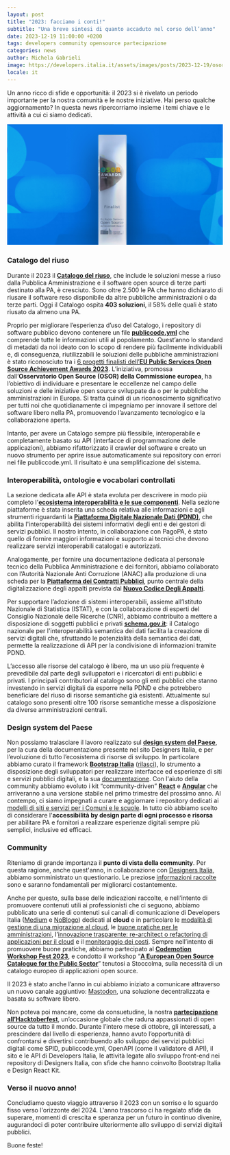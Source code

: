 ```yaml
---
layout: post
title: "2023: facciamo i conti!"
subtitle: "Una breve sintesi di quanto accaduto nel corso dell’anno"
date: 2023-12-19 11:00:00 +0200
tags: developers community opensource partecipazione
categories: news
author: Michela Gabrieli
image: https://developers.italia.it/assets/images/posts/2023-12-19/osor-award-developers-2023.jpg
locale: it
---
```



Un anno ricco di sfide e opportunità: il 2023 si è rivelato un periodo
importante per la nostra comunità e le nostre iniziative. Hai perso qualche
aggiornamento? In questa news ripercorriamo insieme i temi chiave e le attività
a cui ci siamo dedicati.

![OSOR Award - Finalisti 2023](/assets/images/posts/2023-12-19/osor-award-developers-2023.jpg)

### Catalogo del riuso

Durante il 2023 il **[Catalogo del
riuso](https://developers.italia.it/it/software)**, che include le soluzioni
messe a riuso dalla Pubblica Amministrazione e il software open source di terze
parti destinato alla PA, è cresciuto. Sono oltre 2.500 le PA che hanno
dichiarato di riusare il software reso disponibile da altre pubbliche
amministrazioni o da terze parti. Oggi il Catalogo ospita **403 soluzioni**, il
58% delle quali è stato riusato da almeno una PA.

Proprio per migliorare l’esperienza d’uso del Catalogo, i repository di software
pubblico devono contenere un file
**[publiccode.yml](https://docs.italia.it/italia/developers-italia/publiccodeyml/it/master/)**
che comprende tutte le informazioni utili al popolamento. Quest’anno lo standard
di metadati da noi ideato con lo scopo di rendere più facilmente individuabili
e, di conseguenza, riutilizzabili le soluzioni delle pubbliche amministrazioni è
stato riconosciuto tra i [6 progetti finalisti dell’**EU Public Services Open
Source Achievement Awards
2023**](https://developers.italia.it/it/news/2023/10/20/premio-osor-2023-publiccode-yml-tra-i-progetti-finalisti).
L’iniziativa, promossa dall’**Osservatorio Open Source (OSOR) della Commissione
europea**, ha l’obiettivo di individuare e presentare le eccellenze nel campo
delle soluzioni e delle iniziative open source sviluppate da o per le pubbliche
amministrazioni in Europa. Si tratta quindi di un riconoscimento significativo
per tutti noi che quotidianamente ci impegniamo per innovare il settore del
software libero nella PA, promuovendo l’avanzamento tecnologico e la
collaborazione aperta.

Intanto, per avere un Catalogo sempre più flessibile, interoperabile e
completamente basato su API (interfacce di programmazione delle applicazioni),
abbiamo rifattorizzato il crawler del software e creato un nuovo strumento per
aprire issue automaticamente sui repository con errori nei file publiccode.yml.
Il risultato è una semplificazione del sistema.

### Interoperabilità, ontologie e vocabolari controllati

La sezione dedicata alle API è stata evoluta per descrivere in modo più completo
l'**[ecosistema interoperabilità e le sue
componenti](https://www.developers.italia.it/it/interoperabilita/)**. Nella
sezione piattaforme è stata inserita una scheda relativa alle informazioni e
agli strumenti riguardanti la **[Piattaforma Digitale Nazionale Dati
(PDND)](https://developers.italia.it/it/pdnd/)**, che abilita l'interoperabilità
dei sistemi informativi degli enti e dei gestori di servizi pubblici. Il nostro
intento, in collaborazione con PagoPA, è stato quello di fornire maggiori
informazioni e supporto ai tecnici che devono realizzare servizi interoperabili
catalogati e autorizzati.

Analogamente, per fornire una documentazione dedicata al personale tecnico della
Pubblica Amministrazione e dei fornitori, abbiamo collaborato con l’Autorità
Nazionale Anti Corruzione (ANAC) alla produzione di una scheda per la
**[Piattaforma dei Contratti
Pubblici](https://developers.italia.it/it/piattaforma-contratti-pubblici/)**,
punto centrale della digitalizzazione degli appalti prevista dal **[Nuovo Codice
Degli
Appalti](https://www.normattiva.it/uri-res/N2Ls?urn:nir:stato:decreto.legislativo:2023-03-31;36)**.

Per supportare l’adozione di sistemi interoperabili, assieme all’Istituto
Nazionale di Statistica (ISTAT), e con la collaborazione di esperti del
Consiglio Nazionale delle Ricerche (CNR), abbiamo contribuito a mettere a
disposizione di soggetti pubblici e privati
**[schema.gov.it](https://schema.gov.it)**: il Catalogo nazionale per
l'interoperabilità semantica dei dati facilita la creazione di servizi digitali
che, sfruttando le potenzialità della semantica dei dati, permette la
realizzazione di API per la condivisione di informazioni tramite PDND.

L’accesso alle risorse del catalogo è libero, ma un uso più frequente è
prevedibile dal parte degli sviluppatori e i ricercatori di enti pubblici e
privati. I principali contributori al catalogo sono gli enti pubblici che stanno
investendo in servizi digitali da esporre nella PDND e che potrebbero
beneficiare del riuso di risorse semantiche già esistenti. Attualmente sul
catalogo sono presenti oltre 100 risorse semantiche messe a disposizione da
diverse amministrazioni centrali.

### Design system del Paese

Non possiamo tralasciare il lavoro realizzato sul **[design system del
Paese](https://designers.italia.it/design-system/come-iniziare/)**, per la cura
della documentazione presente nel sito Designers Italia, e per l’evoluzione di
tutto l’ecosistema di risorse di sviluppo. In particolare abbiamo curato il
framework **[Bootstrap Italia](https://github.com/italia/bootstrap-italia)**
([rilasci](https://github.com/italia/bootstrap-italia/releases)), lo strumento a
disposizione degli sviluppatori per realizzare interfacce ed esperienze di siti
e servizi pubblici digitali, e la sua
[documentazione](https://italia.github.io/bootstrap-italia/). Con l'aiuto della
community abbiamo evoluto i kit “community-driven”
**[React](https://github.com/italia/design-react-kit)** e
**[Angular](https://github.com/italia/design-angular-kit/)** che arriveranno a
una versione stabile nel primo trimestre del prossimo anno. Al contempo, ci
siamo impegnati a curare e aggiornare i repository dedicati ai [modelli di siti
e servizi per i Comuni e le scuole](https://designers.italia.it/modelli/). In
tutto ciò abbiamo scelto di considerare l'**accessibilità by design parte di
ogni processo e risorsa** per abilitare PA e fornitori a realizzare esperienze
digitali sempre più semplici, inclusive ed efficaci.

### Community

Riteniamo di grande importanza il **punto di vista della community**. Per questa
ragione, anche quest'anno, in collaborazione con [Designers
Italia](https://designers.italia.it/), abbiamo somministrato un questionario. Le
preziose [informazioni
raccolte](https://developers.italia.it/it/news/2023/07/11/come-cambia-la-community-di-developers-italia-e-designers-italia)
sono e saranno fondamentali per migliorarci costantemente.

Anche per questo, sulla base delle indicazioni raccolte, e nell’intento di
promuovere contenuti utili ai professionisti che ci seguono, abbiamo pubblicato
una serie di contenuti sui canali di comunicazione di Developers Italia
([Medium](https://medium.com/developers-italia) e
[NoBlogo](https://noblogo.org/developers-italia/)) dedicati al **cloud** e in
particolare le [modalità di gestione di una migrazione al
cloud](https://medium.com/developers-italia/come-gestire-una-migrazione-al-cloud-d8b7820177a8),
le [buone pratiche per le
amministrazioni](https://medium.com/developers-italia/la-responsabilit%C3%A0-ai-tempi-del-cloud-buone-pratiche-per-le-amministrazioni-ed42b30fcb4b),
l’[innovazione trasparente: re-architect o refactoring di applicazioni per il
cloud](https://medium.com/developers-italia/linnovazione-trasparente-re-architect-o-refactoring-di-applicazioni-per-il-cloud-c94f53df1c8d)
e il [monitoraggio dei
costi](https://medium.com/developers-italia/il-monitoraggio-dei-costi-cloud-82aae39a2e81).
Sempre nell’intento di promuovere buone pratiche, abbiamo partecipato al
**[Codemotion Workshop Fest
2023](https://developers.italia.it/it/news/2023/03/21/Codemodio-WS-Fest-Guida-galattica-per-maintainer)**,
e condotto il workshop “**[A European Open Source Catalogue for the Public
Sector](https://developers.italia.it/it/news/2023/05/29/developers-italia-a-stoccolma-punto-futuro-digitale-europa)**”
tenutosi a Stoccolma, sulla necessità di un catalogo europeo di applicazioni
open source.

Il 2023 è stato anche l’anno in cui abbiamo iniziato a comunicare attraverso un
nuovo canale aggiuntivo: [Mastodon](https://mastodon.uno/@developersITA), una
soluzione decentralizzata e basata su software libero.

Non poteva poi mancare, come da consuetudine, la nostra **[partecipazione
all’Hacktoberfest](https://developers.italia.it/it/news/2023/10/12/hacktoberfest-2023)**,
un’occasione globale che raduna appassionati di open source da tutto il mondo.
Durante l’intero mese di ottobre, gli interessati, a prescindere dal livello di
esperienza, hanno avuto l’opportunità di confrontarsi e divertirsi contribuendo
allo sviluppo dei servizi pubblici digitali come SPID, publiccode.yml, OpenAPI
(come il validatore di API), il sito e le API di Developers Italia, le attività
legate allo sviluppo front-end nei repository di Designers Italia, con sfide che
hanno coinvolto Bootstrap Italia e Design React Kit.

### Verso il nuovo anno!

Concludiamo questo viaggio attraverso il 2023 con un sorriso e lo sguardo fisso
verso l'orizzonte del 2024. L'anno trascorso ci ha regalato sfide da superare,
momenti di crescita e speranza per un futuro in continuo divenire, augurandoci
di poter contribuire ulteriormente allo sviluppo di servizi digitali pubblici.

Buone feste!
